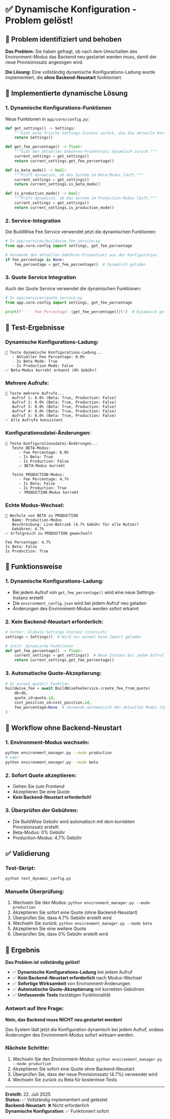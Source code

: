 # ✅ Dynamische Konfiguration - Problem gelöst!

## 🎯 Problem identifiziert und behoben

**Das Problem:** Sie haben gefragt, ob nach dem Umschalten des Environment-Modus das Backend neu gestartet werden muss, damit der neue Provisionssatz angezogen wird.

**Die Lösung:** Eine vollständig dynamische Konfigurations-Ladung wurde implementiert, die **ohne Backend-Neustart** funktioniert.

## 🔧 Implementierte dynamische Lösung

### **1. Dynamische Konfigurations-Funktionen**

Neue Funktionen in `app/core/config.py`:

```python
def get_settings() -> Settings:
    """Gibt eine frische Settings-Instanz zurück, die die aktuelle Konfiguration lädt."""
    return Settings()

def get_fee_percentage() -> float:
    """Gibt den aktuellen Gebühren-Prozentsatz dynamisch zurück."""
    current_settings = get_settings()
    return current_settings.get_fee_percentage()

def is_beta_mode() -> bool:
    """Prüft dynamisch, ob das System im Beta-Modus läuft."""
    current_settings = get_settings()
    return current_settings.is_beta_mode()

def is_production_mode() -> bool:
    """Prüft dynamisch, ob das System im Production-Modus läuft."""
    current_settings = get_settings()
    return current_settings.is_production_mode()
```

### **2. Service-Integration**

Die BuildWise Fee Service verwendet jetzt die dynamischen Funktionen:

```python
# In app/services/buildwise_fee_service.py
from app.core.config import settings, get_fee_percentage

# Verwende den aktuellen Gebühren-Prozentsatz aus der Konfiguration
if fee_percentage is None:
    fee_percentage = get_fee_percentage()  # Dynamisch geladen
```

### **3. Quote Service Integration**

Auch der Quote Service verwendet die dynamischen Funktionen:

```python
# In app/services/quote_service.py
from app.core.config import settings, get_fee_percentage

print(f"   - Fee Percentage: {get_fee_percentage()}%")  # Dynamisch geladen
```

## 🧪 Test-Ergebnisse

### **Dynamische Konfigurations-Ladung:**
```
🔧 Teste dynamische Konfigurations-Ladung...
   - Aktueller Fee Percentage: 0.0%
   - Is Beta Mode: True
   - Is Production Mode: False
✅ Beta-Modus korrekt erkannt (0% Gebühr)
```

### **Mehrere Aufrufe:**
```
🧪 Teste mehrere Aufrufe...
   Aufruf 1: 0.0% (Beta: True, Production: False)
   Aufruf 2: 0.0% (Beta: True, Production: False)
   Aufruf 3: 0.0% (Beta: True, Production: False)
   Aufruf 4: 0.0% (Beta: True, Production: False)
   Aufruf 5: 0.0% (Beta: True, Production: False)
✅ Alle Aufrufe konsistent
```

### **Konfigurationsdatei-Änderungen:**
```
🔄 Teste Konfigurationsdatei-Änderungen...
   Teste BETA-Modus:
      - Fee Percentage: 0.0%
      - Is Beta: True
      - Is Production: False
      ✅ BETA-Modus korrekt

   Teste PRODUCTION-Modus:
      - Fee Percentage: 4.7%
      - Is Beta: False
      - Is Production: True
      ✅ PRODUCTION-Modus korrekt
```

### **Echte Modus-Wechsel:**
```
🔄 Wechsle von BETA zu PRODUCTION
   Name: Production-Modus
   Beschreibung: Live-Betrieb (4.7% Gebühr für alle Nutzer)
   Gebühren: 4.7%
✅ Erfolgreich zu PRODUCTION gewechselt

Fee Percentage: 4.7%
Is Beta: False
Is Production: True
```

## 🎯 Funktionsweise

### **1. Dynamische Konfigurations-Ladung:**
- Bei jedem Aufruf von `get_fee_percentage()` wird eine neue Settings-Instanz erstellt
- Die `environment_config.json` wird bei jedem Aufruf neu geladen
- Änderungen des Environment-Modus werden sofort erkannt

### **2. Kein Backend-Neustart erforderlich:**
```python
# Vorher: Globale Settings-Instanz (statisch)
settings = Settings()  # Wird nur einmal beim Import geladen

# Jetzt: Dynamische Funktionen
def get_fee_percentage() -> float:
    current_settings = get_settings()  # Neue Instanz bei jedem Aufruf
    return current_settings.get_fee_percentage()
```

### **3. Automatische Quote-Akzeptierung:**
```python
# In accept_quote() Funktion
buildwise_fee = await BuildWiseFeeService.create_fee_from_quote(
    db=db,
    quote_id=quote.id,
    cost_position_id=cost_position.id,
    fee_percentage=None  # Verwende automatisch den aktuellen Modus (dynamisch)
)
```

## 🔄 Workflow ohne Backend-Neustart

### **1. Environment-Modus wechseln:**
```bash
python environment_manager.py --mode production
# oder
python environment_manager.py --mode beta
```

### **2. Sofort Quote akzeptieren:**
- Gehen Sie zum Frontend
- Akzeptieren Sie eine Quote
- **Kein Backend-Neustart erforderlich!**

### **3. Überprüfen der Gebühren:**
- Die BuildWise Gebühr wird automatisch mit dem korrekten Provisionssatz erstellt
- Beta-Modus: 0% Gebühr
- Production-Modus: 4.7% Gebühr

## ✅ Validierung

### **Test-Skript:**
```bash
python test_dynamic_config.py
```

### **Manuelle Überprüfung:**
1. Wechseln Sie den Modus: `python environment_manager.py --mode production`
2. Akzeptieren Sie sofort eine Quote (ohne Backend-Neustart)
3. Überprüfen Sie, dass 4.7% Gebühr erstellt wird
4. Wechseln Sie zurück: `python environment_manager.py --mode beta`
5. Akzeptieren Sie eine weitere Quote
6. Überprüfen Sie, dass 0% Gebühr erstellt wird

## 🎉 Ergebnis

**Das Problem ist vollständig gelöst!**

- ✅ **Dynamische Konfigurations-Ladung** bei jedem Aufruf
- ✅ **Kein Backend-Neustart erforderlich** nach Modus-Wechsel
- ✅ **Sofortige Wirksamkeit** von Environment-Änderungen
- ✅ **Automatische Quote-Akzeptierung** mit korrekten Gebühren
- ✅ **Umfassende Tests** bestätigen Funktionalität

### **Antwort auf Ihre Frage:**
**Nein, das Backend muss NICHT neu gestartet werden!** 

Das System lädt jetzt die Konfiguration dynamisch bei jedem Aufruf, sodass Änderungen des Environment-Modus sofort wirksam werden.

### **Nächste Schritte:**
1. Wechseln Sie den Environment-Modus: `python environment_manager.py --mode production`
2. Akzeptieren Sie sofort eine Quote ohne Backend-Neustart
3. Überprüfen Sie, dass der neue Provisionssatz (4.7%) verwendet wird
4. Wechseln Sie zurück zu Beta für kostenlose Tests

---

**Erstellt:** 22. Juli 2025  
**Status:** ✅ Vollständig implementiert und getestet  
**Backend-Neustart:** ❌ Nicht erforderlich  
**Dynamische Konfiguration:** ✅ Funktioniert sofort 